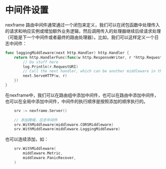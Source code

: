 # 中间件设置

nexframe 路由中间件通常通过一个闭包来定义，我们可以在闭包函数中处理传入的请求和响应实例或增加额外业务逻辑，然后调用传入的处理器继续后续请求处理（可能是下一个中间件或者最终的路由处理器）。比如，我们可以这样定义一个日志中间件：


```go
func loggingMiddleware(next http.Handler) http.Handler {
    return http.HandlerFunc(func(w http.ResponseWriter, r *http.Request) {
        // Do stuff here
        log.Println(r.RequestURI)
        // Call the next handler, which can be another middleware in the chain, or the final handler.
        next.ServeHTTP(w, r)
    })
}
```

在nexframe中，我们可以在路由组中添加中间件，也可以在路由中添加中间件，也可以在全局中添加中间件，中间件的执行顺序是按照添加的顺序执行的。

```go
	srv := nexframe.Server()
	
	// 添加跨域，日志中间件
	srv.WithMiddleware(middleware.CORSMiddleware)
	srv.WithMiddleware(middleware.LoggingMiddleware)

```

也可以连续添加，如：

```go
	srv.WithMiddleware(
		middleware.Metric,
		middleware.PanicRecover,
	)

```